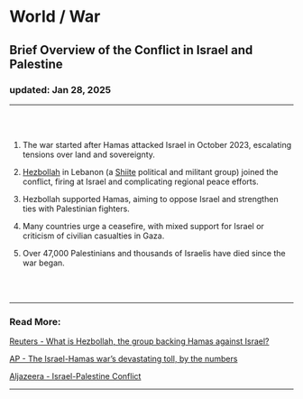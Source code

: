 # World / War
## Brief Overview of the Conflict in Israel and Palestine
### updated: Jan 28, 2025
<hr/>
<br/><br/>

1. The war started after Hamas attacked Israel in October 2023, escalating tensions over land and sovereignty.

2. [Hezbollah](https://en.wikipedia.org/wiki/Hezbollah) in Lebanon (a [Shiite](https://en.wikipedia.org/wiki/Shia_Islam) political and militant group) joined the conflict, firing at Israel and complicating regional peace efforts.

3. Hezbollah supported Hamas, aiming to oppose Israel and strengthen ties with Palestinian fighters.

4. Many countries urge a ceasefire, with mixed support for Israel or criticism of civilian casualties in Gaza.

5. Over 47,000 Palestinians and thousands of Israelis have died since the war began.

<br/><br/>

<hr/>

### Read More:

[Reuters - What is Hezbollah, the group backing Hamas against Israel?](https://www.reuters.com/world/middle-east/what-is-hezbollah-group-backing-hamas-against-israel-2023-10-30/)

[AP - The Israel-Hamas war’s devastating toll, by the numbers](https://apnews.com/article/israel-palestinians-hamas-war-ceasefire-deaths-numbers-3e74e053814fd798fc1321c44f3e3c34)

[Aljazeera - Israel-Palestine Conflict](https://www.aljazeera.com/tag/israel-palestine-conflict/)
<hr/>